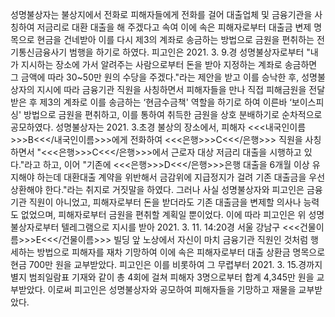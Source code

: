 성명불상자는 불상지에서 전화로 피해자들에게 전화를 걸어 대출업체 및 금융기관을 사칭하여 저금리로 대환 대출을 해 주겠다고 속여 이에 속은 피해자로부터 대출금 변제 명목으로 현금을 건네받아 이를 다시 제3의 계좌로 송금하는 방법으로 금원을 편취하는 전기통신금융사기 범행을 하기로 하였다. 피고인은 2021. 3. 9.경 성명불상자로부터 "내가 지시하는 장소에 가서 알려주는 사람으로부터 돈을 받아 지정하는 계좌로 송금하면 그 금액에 따라 30~50만 원의 수당을 주겠다."라는 제안을 받고 이를 승낙한 후, 성명불상자의 지시에 따라 금융기관 직원을 사칭하면서 피해자들을 만나 직접 피해금원을 전달받은 후 제3의 계좌로 이를 송금하는 ‘현금수금책' 역할을 하기로 하여 이른바 ‘보이스피싱' 방법으로 금원을 편취하고, 이를 통하여 취득한 금원을 상호 분배하기로 순차적으로 공모하였다.
성명불상자는 2021. 3.초경 불상의 장소에서, 피해자 <<<내국인이름>>>B<<</내국인이름>>>에게 전화하여 <<<은행>>>C<<</은행>>> 직원을 사칭하면서 "<<<은행>>>C<<</은행>>>에서 근로자 대상 저금리 대출을 시행하고 있다."라고 하고, 이어 "기존에 <<<은행>>>D<<</은행>>>은행 대출을 6개월 이상 유지해야 하는데 대환대출 계약을 위반해서 금감위에 지급정지가 걸려 기존 대출금을 우선 상환해야 한다."라는 취지로 거짓말을 하였다.
그러나 사실 성명불상자와 피고인은 금융기관 직원이 아니었고, 피해자로부터 돈을 받더라도 기존 대출금을 변제할 의사나 능력도 없었으며, 피해자로부터 금원을 편취할 계획일 뿐이었다. 이에 따라 피고인은 위 성명불상자로부터 텔레그램으로 지시를 받아 2021. 3. 11. 14:20경 서울 강남구 <<<건물이름>>>E<<</건물이름>>> 빌딩 앞 노상에서 자신이 마치 금융기관 직원인 것처럼 행세하는 방법으로 피해자를 재차 기망하여 이에 속은 피해자로부터 대출 상환금 명목으로 현금 700만 원을 교부받았다. 피고인은 이를 비롯하여 그 무렵부터 2021. 3. 15.경까지 별지 범죄일람표 기재와 같이 총 4회에 걸쳐 피해자 3명으로부터 합계 4,345만 원을 교부받았다.
이로써 피고인은 성명불상자와 공모하여 피해자들을 기망하고 재물을 교부받았다.